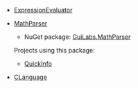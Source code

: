 - [ExpressionEvaluator](https://github.com/codingseb/ExpressionEvaluator)

- [MathParser](https://github.com/KirillOsenkov/MathParser)

  - NuGet package: [GuiLabs.MathParser](https://www.nuget.org/packages/guilabs.mathparser)

  Projects using this package:

  - [QuickInfo](https://github.com/KirillOsenkov/QuickInfo/blob/dce4fcb4adc62abed898826abdb48998aed1f4b3/src/QuickInfo/Processors/Math.cs#L2)
  
- [CLanguage](https://github.com/praeclarum/CLanguage)

